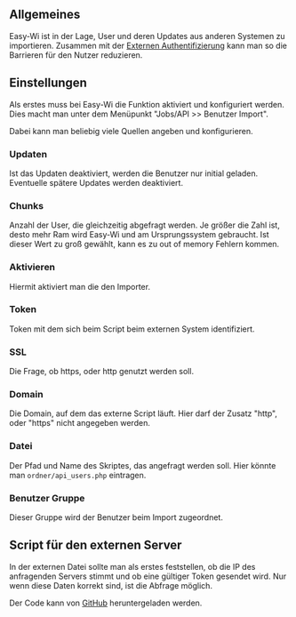 ## Allgemeines

Easy-Wi ist in der Lage, User und deren Updates aus anderen Systemen zu importieren. Zusammen mit der [Externen Authentifizierung](/de/admin/jobs-api/externe-authentifizierung/) kann man so die Barrieren für den Nutzer reduzieren.

## Einstellungen

Als erstes muss bei Easy-Wi die Funktion aktiviert und konfiguriert werden. Dies macht man unter dem Menüpunkt "Jobs/API >> Benutzer Import".

Dabei kann man beliebig viele Quellen angeben und konfigurieren.

### Updaten

Ist das Updaten deaktiviert, werden die Benutzer nur initial geladen. Eventuelle spätere Updates werden deaktiviert.

### Chunks

Anzahl der User, die gleichzeitig abgefragt werden. Je größer die Zahl ist, desto mehr Ram wird Easy-Wi und am Ursprungssystem gebraucht. Ist dieser Wert zu groß gewählt, kann es zu out of memory Fehlern kommen.

### Aktivieren

Hiermit aktiviert man die den Importer.

### Token

Token mit dem sich beim Script beim externen System identifiziert.

### SSL

Die Frage, ob https, oder http genutzt werden soll.

### Domain

Die Domain, auf dem das externe Script läuft. Hier darf der Zusatz "http", oder "https" nicht angegeben werden.

### Datei

Der Pfad und Name des Skriptes, das angefragt werden soll. Hier könnte man `ordner/api_users.php` eintragen.

### Benutzer Gruppe

Dieser Gruppe wird der Benutzer beim Import zugeordnet.

## Script für den externen Server

In der externen Datei sollte man als erstes feststellen, ob die IP des anfragenden Servers stimmt und ob eine gültiger Token gesendet wird.
Nur wenn diese Daten korrekt sind, ist die Abfrage möglich.

Der Code kann von [GitHub](https://github.com/easy-wi/developer/blob/master/external/api_users.php) heruntergeladen werden.

